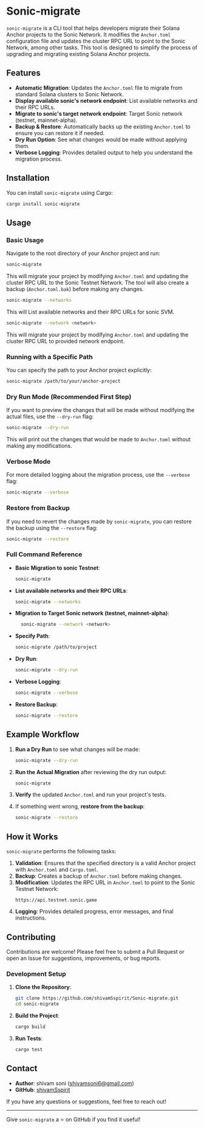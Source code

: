 # Sonic-migrate

`sonic-migrate` is a CLI tool that helps developers migrate their Solana Anchor projects to the Sonic Network. It modifies the `Anchor.toml` configuration file and updates the cluster RPC URL to point to the Sonic Network, among other tasks. This tool is designed to simplify the process of upgrading and migrating existing Solana Anchor projects.

## Features

-  **Automatic Migration**: Updates the `Anchor.toml` file to migrate from standard Solana clusters to Sonic Network.
-  **Display available sonic's network endpoint**: List available networks and their RPC URLs.
-  **Migrate to sonic's target network endpoint**: Target Sonic network (testnet, mainnet-alpha).
-  **Backup & Restore**: Automatically backs up the existing `Anchor.toml` to ensure you can restore it if needed.
-  **Dry Run Option**: See what changes would be made without applying them.
-  **Verbose Logging**: Provides detailed output to help you understand the migration process.


## Installation

You can install `sonic-migrate` using Cargo:

```bash
cargo install sonic-migrate
```

## Usage

### Basic Usage

Navigate to the root directory of your Anchor project and run:

```bash
sonic-migrate
```

This will migrate your project by modifying `Anchor.toml` and updating the cluster RPC URL to the Sonic Testnet Network. The tool will also create a backup (`Anchor.toml.bak`) before making any changes.

```bash
sonic-migrate --networks
```
This will List available networks and their RPC URLs for sonic SVM.

```bash
sonic-migrate --network <network>
```
This will migrate your project by modifying `Anchor.toml` and updating the cluster RPC URL to provided network endpoint.

### Running with a Specific Path

You can specify the path to your Anchor project explicitly:

```bash
sonic-migrate /path/to/your/anchor-project
```

### Dry Run Mode (Recommended First Step)

If you want to preview the changes that will be made without modifying the actual files, use the `--dry-run` flag:

```bash
sonic-migrate --dry-run
```

This will print out the changes that would be made to `Anchor.toml` without making any modifications.

### Verbose Mode

For more detailed logging about the migration process, use the `--verbose` flag:

```bash
sonic-migrate --verbose
```

### Restore from Backup

If you need to revert the changes made by `sonic-migrate`, you can restore the backup using the `--restore` flag:

```bash
sonic-migrate --restore
```

### Full Command Reference

- **Basic Migration to sonic Testnet**:
  ```bash
  sonic-migrate
  ```
- **List available networks and their RPC URLs**:
  ```bash
  sonic-migrate --networks
    ```
- **Migration to Target Sonic network (testnet, mainnet-alpha)**:
  ```bash
    sonic-migrate --network <network>
   ```
- **Specify Path**:
  ```bash
  sonic-migrate /path/to/project
  ```
- **Dry Run**:
  ```bash
  sonic-migrate --dry-run
  ```
- **Verbose Logging**:
  ```bash
  sonic-migrate --verbose
  ```
- **Restore Backup**:
  ```bash
  sonic-migrate --restore
  ```

## Example Workflow

1. **Run a Dry Run** to see what changes will be made:

   ```bash
   sonic-migrate --dry-run
   ```

2. **Run the Actual Migration** after reviewing the dry run output:

   ```bash
   sonic-migrate
   ```

3. **Verify** the updated `Anchor.toml` and run your project's tests.

4. If something went wrong, **restore from the backup**:

   ```bash
   sonic-migrate --restore
   ```

## How it Works

`sonic-migrate` performs the following tasks:

1. **Validation**: Ensures that the specified directory is a valid Anchor project with `Anchor.toml` and `Cargo.toml`.
2. **Backup**: Creates a backup of `Anchor.toml` before making changes.
3. **Modification**: Updates the RPC URL in `Anchor.toml` to point to the Sonic Testnet Network:
   ```
   https://api.testnet.sonic.game
   ```
4. **Logging**: Provides detailed progress, error messages, and final instructions.

## Contributing

Contributions are welcome! Please feel free to submit a Pull Request or open an Issue for suggestions, improvements, or bug reports.

### Development Setup

1. **Clone the Repository**:

   ```bash
   git clone https://github.com/shivamSspirit/Sonic-migrate.git
   cd sonic-migrate
   ```

2. **Build the Project**:

   ```bash
   cargo build
   ```

3. **Run Tests**:

   ```bash
   cargo test
   ```

## Contact

- **Author**: shivam soni (shivamsoni6@gmail.com)
- **GitHub**: [shivamSspirit](https://github.com/shivamSspirit)

If you have any questions or suggestions, feel free to reach out!

---

Give `sonic-migrate` a ⭐ on GitHub if you find it useful!